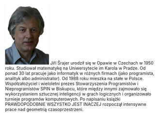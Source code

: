 ![autor](assets/img/autor.jpg)
Jiří Šrajer urodził się w Opawie w Czechach w 1950 roku.
Studiował matematykę na Uniwersytecie im Karola w Pradze.
Od ponad 30 lat pracuje jako informatyk w różnych firmach
(jako programista, analityk albo administrator).
Od 1988 roku mieszka na stałe w Polsce.
Współzałożyciel i wieloletni prezes Stowarzyszenia Programistów i Nieprogramistów SPIN w Biskupcu,
które między innymi zajmowało się wykorzystaniem sztucznej inteligencji w grach logicznych
i organizowało turnieje programów komputerowych.
Po napisaniu książki PRAWDOPODOBNIE WSZYSTKO JEST INACZEJ
rozpoczął intensywne prace nad geometrią czasoprzestrzeni.

